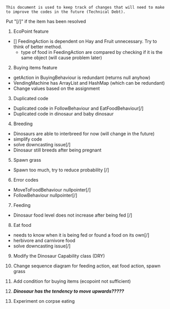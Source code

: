     This document is used to keep track of changes that will need to make to improve the codes in the future (Technical Debt).

Put "[/]" if the item has been resolved

1. EcoPoint feature
- [] FeedingAction is dependent on Hay and Fruit unnecessary. Try to think of better method.
    - type of food in FeedingAction are compared by checking if it is the same object (will cause problem later)

2. Buying items feature

- getAction in BuyingBehaviour is redundant (returns null anyhow)
- VendingMachine has ArrayList and HashMap (which can be redundant) 
- Change values based on the assignment 

3. Duplicated code
- Duplicated code in FollowBehaviour and EatFoodBehaviour[/]
- Duplicated code in dinosaur and baby dinosaur

4. Breeding
- Dinosaurs are able to interbreed for now (will change in the future)
- simplify code
- solve downcasting issue[/]
- Dinosaur still breeds after being pregnant

5. Spawn grass 
- Spawn too much, try to reduce probability [/]

6. Error codes
- MoveToFoodBehaviour nullpointer[/]
- FollowBehaviour nullpointer[/]

7. Feeding
- Dinosaur food level does not increase after being fed [/]

8. Eat food
- needs to know when it is being fed or found a food on its own[/]
- herbivore and carnivore food
- solve downcasting issue[/]

9. Modify the Dinosaur Capability class (DRY)

10. Change sequence diagram for feeding action, eat food action, spawn grass

11. Add condition for buying items (ecopoint not sufficient)

12. ***Dinosaur has the tendency to move upwards?????***

13. Experiment on corpse eating



